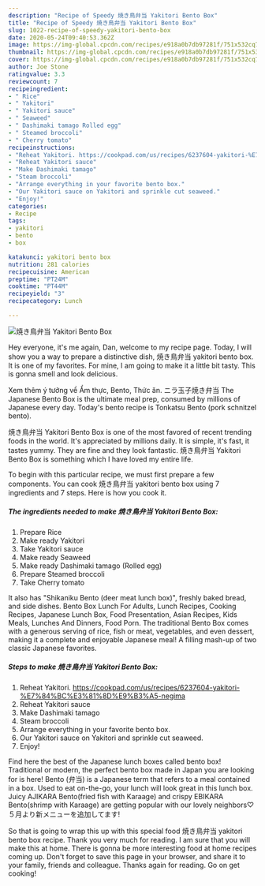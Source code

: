 ```yaml
---
description: "Recipe of Speedy 焼き鳥弁当 Yakitori Bento Box"
title: "Recipe of Speedy 焼き鳥弁当 Yakitori Bento Box"
slug: 1022-recipe-of-speedy-yakitori-bento-box
date: 2020-05-24T09:40:53.362Z
image: https://img-global.cpcdn.com/recipes/e918a0b7db97281f/751x532cq70/焼き鳥弁当-yakitori-bento-box-recipe-main-photo.jpg
thumbnail: https://img-global.cpcdn.com/recipes/e918a0b7db97281f/751x532cq70/焼き鳥弁当-yakitori-bento-box-recipe-main-photo.jpg
cover: https://img-global.cpcdn.com/recipes/e918a0b7db97281f/751x532cq70/焼き鳥弁当-yakitori-bento-box-recipe-main-photo.jpg
author: Joe Stone
ratingvalue: 3.3
reviewcount: 7
recipeingredient:
- " Rice"
- " Yakitori"
- " Yakitori sauce"
- " Seaweed"
- " Dashimaki tamago Rolled egg"
- " Steamed broccoli"
- " Cherry tomato"
recipeinstructions:
- "Reheat Yakitori. https://cookpad.com/us/recipes/6237604-yakitori-%E7%84%BC%E3%81%8D%E9%B3%A5-negima"
- "Reheat Yakitori sauce"
- "Make Dashimaki tamago"
- "Steam broccoli"
- "Arrange everything in your favorite bento box."
- "Our Yakitori sauce on Yakitori and sprinkle cut seaweed."
- "Enjoy!"
categories:
- Recipe
tags:
- yakitori
- bento
- box

katakunci: yakitori bento box 
nutrition: 281 calories
recipecuisine: American
preptime: "PT24M"
cooktime: "PT44M"
recipeyield: "3"
recipecategory: Lunch

---
```



![焼き鳥弁当 Yakitori Bento Box](https://img-global.cpcdn.com/recipes/e918a0b7db97281f/751x532cq70/焼き鳥弁当-yakitori-bento-box-recipe-main-photo.jpg)

Hey everyone, it's me again, Dan, welcome to my recipe page. Today, I will show you a way to prepare a distinctive dish, 焼き鳥弁当 yakitori bento box. It is one of my favorites. For mine, I am going to make it a little bit tasty. This is gonna smell and look delicious.

Xem thêm ý tưởng về Ẩm thực, Bento, Thức ăn. ニラ玉子焼き弁当 The Japanese Bento Box is the ultimate meal prep, consumed by millions of Japanese every day. Today&#39;s bento recipe is Tonkatsu Bento (pork schnitzel bento).

焼き鳥弁当 Yakitori Bento Box is one of the most favored of recent trending foods in the world. It's appreciated by millions daily. It is simple, it's fast, it tastes yummy. They are fine and they look fantastic. 焼き鳥弁当 Yakitori Bento Box is something which I have loved my entire life.


To begin with this particular recipe, we must first prepare a few components. You can cook 焼き鳥弁当 yakitori bento box using 7 ingredients and 7 steps. Here is how you cook it.

<!--inarticleads1-->

##### The ingredients needed to make 焼き鳥弁当 Yakitori Bento Box:

1. Prepare  Rice
1. Make ready  Yakitori
1. Take  Yakitori sauce
1. Make ready  Seaweed
1. Make ready  Dashimaki tamago (Rolled egg)
1. Prepare  Steamed broccoli
1. Take  Cherry tomato


It also has &#34;Shikaniku Bento (deer meat lunch box)&#34;, freshly baked bread, and side dishes. Bento Box Lunch For Adults, Lunch Recipes, Cooking Recipes, Japanese Lunch Box, Food Presentation, Asian Recipes, Kids Meals, Lunches And Dinners, Food Porn. The traditional Bento Box comes with a generous serving of rice, fish or meat, vegetables, and even dessert, making it a complete and enjoyable Japanese meal! A filling mash-up of two classic Japanese favorites. 

<!--inarticleads2-->

##### Steps to make 焼き鳥弁当 Yakitori Bento Box:

1. Reheat Yakitori. https://cookpad.com/us/recipes/6237604-yakitori-%E7%84%BC%E3%81%8D%E9%B3%A5-negima
1. Reheat Yakitori sauce
1. Make Dashimaki tamago
1. Steam broccoli
1. Arrange everything in your favorite bento box.
1. Our Yakitori sauce on Yakitori and sprinkle cut seaweed.
1. Enjoy!


Find here the best of the Japanese lunch boxes called bento box! Traditional or modern, the perfect bento box made in Japan you are looking for is here! Bento (弁当) is a Japanese term that refers to a meal contained in a box. Used to eat on-the-go, your lunch will look great in this lunch box. Juicy AJIKARA Bento(fried fish with Karaage) and crispy EBIKARA Bento(shrimp with Karaage) are getting popular with our lovely neighbors♡ ５月より新メニューを追加してます! 

So that is going to wrap this up with this special food 焼き鳥弁当 yakitori bento box recipe. Thank you very much for reading. I am sure that you will make this at home. There is gonna be more interesting food at home recipes coming up. Don't forget to save this page in your browser, and share it to your family, friends and colleague. Thanks again for reading. Go on get cooking!
